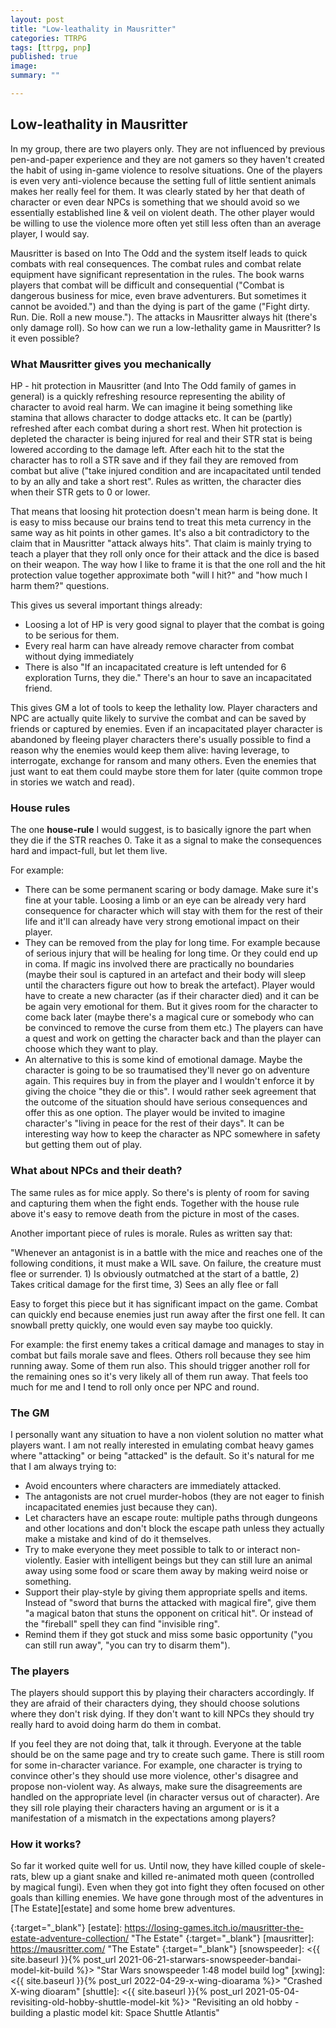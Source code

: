 ```yaml
---
layout: post
title: "Low-leathality in Mausritter"
categories: TTRPG
tags: [ttrpg, pnp]
published: true
image: 
summary: ""

---
```

## Low-leathality in Mausritter

In my group, there are two players only. They are not influenced by previous pen-and-paper experience and they are not gamers so they haven't created the habit of using in-game violence to resolve situations. One of the players is even very anti-violence because the setting full of little sentient animals makes her really feel for them. It was clearly stated by her that death of character or even dear NPCs is something that we should avoid so we essentially established line & veil on violent death. The other player would be willing to use the violence more often yet still less often than an average player, I would say.

Mausritter is based on Into The Odd and the system itself leads to quick combats with real consequences. The combat rules and combat relate equipment have significant representation in the rules. The book warns players that combat will be difficult and consequential ("Combat is dangerous business for mice, even brave adventurers. But sometimes it cannot be avoided.") and than the dying is part of the game ("Fight dirty. Run. Die. Roll a new mouse."). The attacks in Mausritter always hit (there's only damage roll). So how can we run a low-lethality game in Mausritter? Is it even possible? 

### What Mausritter gives you mechanically

HP - hit protection in Mausritter (and Into The Odd family of games in general) is a quickly refreshing resource representing the ability of character to avoid real harm. We can imagine it being something like stamina that allows character to dodge attacks etc. It can be (partly) refreshed after each combat during a short rest. When hit protection is depleted the character is being injured for real and their STR stat is being lowered according to the damage left. After each hit to the stat the character has to roll a STR save and if they fail they are removed from combat but alive ("take injured condition and are incapacitated until tended to by an ally and take a short rest". Rules as written, the character dies when their STR gets to 0 or lower.

That means that loosing hit protection doesn't mean harm is being done. It is easy to miss because our brains tend to treat this meta currency in the same way as hit points in other games. It's also a bit contradictory to the claim that in Mausritter "attack always hits". That claim is mainly trying to teach a player that they roll only once for their attack and the dice is based on their weapon. The way how I like to frame it is that the one roll and the hit protection value together approximate both "will I hit?" and "how much I harm them?" questions. 

This gives us several important things already:

- Loosing a lot of HP is very good signal to player that the combat is going to be serious for them.
- Every real harm can have already remove character from combat without dying immediately
- There is also "If an incapacitated creature is left untended for 6 exploration Turns, they die." There's an hour to save an incapacitated friend.

This gives GM a lot of tools to keep the lethality low. Player characters and NPC are actually quite likely to survive the combat and can be saved by friends or captured by enemies. Even if an incapacitated player character is abandoned by fleeing player characters there's usually possible to find a reason why the enemies would keep them alive: having leverage, to interrogate, exchange for ransom and many others. Even the enemies that just want to eat them could maybe store them for later (quite common trope in stories we watch and read). 

### House rules

The one **house-rule** I would suggest, is to basically ignore the part when they die if the STR reaches 0. Take it as a signal to make the consequences hard and impact-full, but let them live. 

For example:

- There can be some permanent scaring or body damage. Make sure it's fine at your table. Loosing a limb or an eye can be already very hard consequence for character which will stay with them for the rest of their life and it'll can already have very strong emotional impact on their player.
- They can be removed from the play for long time. For example because of serious injury that will be healing for long time. Or they could end up in coma. If magic ins involved there are practically no boundaries (maybe their soul is captured in an artefact and their body will sleep until the characters figure out how to break the artefact). Player would have to create a new character (as if their character died) and it can be be again very emotional for them. But it gives room for the character to come back later (maybe there's a magical cure or somebody who can be convinced to remove the curse from them etc.) The players can have a quest and work on getting the character back and than the player can choose which they want to play.
- An alternative to this is some kind of emotional damage. Maybe the character is going to be so traumatised they'll never go on adventure again. This requires buy in from the player and I wouldn't enforce it by giving the choice "they die or this". I would rather seek agreement that the outcome of the situation should have serious consequences and offer this as one option. The player would be invited to imagine character's "living in peace for the rest of their days". It can be interesting way how to keep the character as NPC somewhere in safety but getting them out of play.


### What about NPCs and their death?

The same rules as for mice apply. So there's is plenty of room for saving and capturing them when the fight ends. Together with the house rule above it's easy to remove death from the picture in most of the cases. 

Another important piece of rules is morale. Rules as written say that: 

"Whenever an antagonist is in a battle with the mice and
reaches one of the following conditions, it must make a
WIL save. On failure, the creature must flee or surrender. 1) Is obviously outmatched at the start of a battle, 2) Takes critical damage for the first time, 3) Sees an ally flee or fall

Easy to forget this piece but it has significant impact on the game. Combat can quickly end because enemies just run away after the first one fell. It can snowball pretty quickly, one would even say maybe too quickly. 

For example: the first enemy takes a critical damage and manages to stay in combat but fails morale save and flees. Others roll because they see him running away. Some of them run also. This should trigger another roll for the remaining ones so it's very likely all of them run away. That feels too much for me and I tend to roll only once per NPC and round.

### The GM

I personally want any situation to have a non violent solution no matter what players want. I am not really interested in emulating combat heavy games where "attacking" or being "attacked" is the default. So it's natural for me that I am always trying to:

- Avoid encounters where characters are immediately attacked.
- The antagonists are not cruel murder-hobos (they are not eager to finish incapacitated enemies just because they can).
- Let characters have an escape route: multiple paths through dungeons and other locations and don't block the escape path unless they actually make a mistake and kind of do it themselves.
- Try to make everyone they meet possible to talk to or interact non-violently. Easier with intelligent beings but they can still lure an animal away using some food or scare them away by making weird noise or something.
- Support their play-style by giving them appropriate spells and items. Instead of "sword that burns the attacked with magical fire", give them "a magical baton that stuns the opponent on critical hit". Or instead of the "fireball" spell they can find "invisible ring".
- Remind them if they got stuck and miss some basic opportunity ("you can still run away", "you can try to disarm them").

### The players

The players should support this by playing their characters accordingly. If they are afraid of their characters dying, they should choose solutions where they don't risk dying. If they don't want to kill NPCs they should try really hard to avoid doing harm do them in combat. 

If you feel they are not doing that, talk it through. Everyone at the table should be on the same page and try to create such game. There is still room for some in-character variance. For example, one character is trying to convince other's they should use more violence, other's disagree and propose non-violent way. As always, make sure the disagreements are handled on the appropriate level (in character versus out of character). Are they sill role playing their characters having an argument or is it a manifestation of a mismatch in the expectations among players?

### How it works?

So far it worked quite well for us. Until now, they have killed couple of skele-rats, blew up a giant snake and killed re-animated moth queen (controlled by magical fungi). Even when they got into fight they often focused on other goals than killing enemies. We have gone through most of the adventures in [The Estate][estate] and some home brew adventures. 







[sofatko]: <https://www.instagram.com/sophiehardy5/> "Anna Marklová (Instagram)"
{:target="_blank"}
[estate]: <https://losing-games.itch.io/mausritter-the-estate-adventure-collection/> "The Estate"
{:target="_blank"}
[mausritter]: <https://mausritter.com/> "The Estate"
{:target="_blank"}
[snowspeeder]: <{{ site.baseurl }}{% post_url 2021-06-21-starwars-snowspeeder-bandai-model-kit-build %}> "Star Wars snowspeeder 1:48 model build log"
[xwing]: <{{ site.baseurl }}{% post_url 2022-04-29-x-wing-dioarama %}> "Crashed X-wing dioaram"
[shuttle]: <{{ site.baseurl }}{% post_url 2021-05-04-revisiting-old-hobby-shuttle-model-kit %}> "Revisiting an old hobby - building a plastic model kit: Space Shuttle Atlantis"
